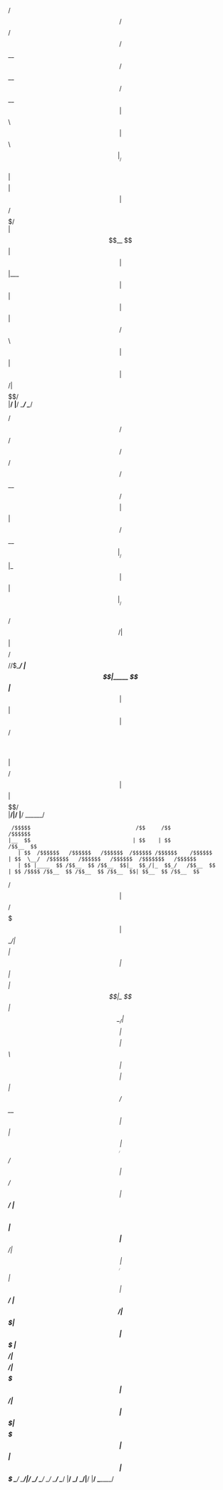  
   /$$$$$$   /$$$$$$   /$$$$$$                                                                                                         
  /$$__  $$ /$$__  $$ /$$__  $$                                                                                                        
 | $$  \ $$| $$  \ $$|__/  \ $$                                                                                                        
 | $$$$$$$$| $$  | $$   /$$$$$/                                                                                                        
 | $$__  $$| $$  | $$  |___  $$                                                                                                        
 | $$  | $$| $$  | $$ /$$  \ $$                                                                                                        
 | $$  | $$|  $$$$$$/|  $$$$$$/                                                                                                        
 |__/  |__/ \______/  \______/                                                                                                         
                                                                                                                                       
                                                                                                                                       
                                                                                                                                       
   /$$$$$$    /$$ /$$   /$$  /$$$$$$                                                                                                   
  /$$__  $$ /$$$$| $$  | $$ /$$__  $$                                                                                                  
 |__/  \ $$|_  $$| $$  | $$|__/  \ $$                                                                                                  
   /$$$$$$/  | $$| $$$$$$$$   /$$$$$/                                                                                                  
  /$$____/   | $$|_____  $$  |___  $$                                                                                                  
 | $$        | $$      | $$ /$$  \ $$                                                                                                  
 | $$$$$$$$ /$$$$$$    | $$|  $$$$$$/                                                                                                  
 |________/|______/    |__/ \______/                                                                                                   
                                                                                                                                       
                                                                                                                                       
                                                                                                                                       
     /$$$$$                                 /$$     /$$                      /$$$$$$                                                   
    |__  $$                                | $$    | $$                     /$$__  $$                                                  
       | $$  /$$$$$$   /$$$$$$   /$$$$$$  /$$$$$$ /$$$$$$    /$$$$$$       | $$  \__/  /$$$$$$   /$$$$$$   /$$$$$$  /$$$$$$$   /$$$$$$ 
       | $$ |____  $$ /$$__  $$ /$$__  $$|_  $$_/|_  $$_/   /$$__  $$      | $$ /$$$$ /$$__  $$ /$$__  $$ /$$__  $$| $$__  $$ /$$__  $$
  /$$  | $$  /$$$$$$$| $$  \__/| $$$$$$$$  | $$    | $$    | $$$$$$$$      | $$|_  $$| $$  \__/| $$$$$$$$| $$$$$$$$| $$  \ $$| $$$$$$$$
 | $$  | $$ /$$__  $$| $$      | $$_____/  | $$ /$$| $$ /$$| $$_____/      | $$  \ $$| $$      | $$_____/| $$_____/| $$  | $$| $$_____/
 |  $$$$$$/|  $$$$$$$| $$      |  $$$$$$$  |  $$$$/|  $$$$/|  $$$$$$$      |  $$$$$$/| $$      |  $$$$$$$|  $$$$$$$| $$  | $$|  $$$$$$$
  \______/  \_______/|__/       \_______/   \___/   \___/   \_______/       \______/ |__/       \_______/ \_______/|__/  |__/ \_______/
                                                                                                                                       
                                                                                                                                       
                                                                                                                                       
 
